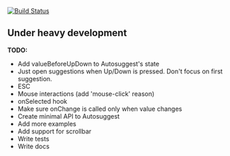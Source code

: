 [![Build Status][status-image]][status-url]

## Under heavy development

**TODO:**

* Add valueBeforeUpDown to Autosuggest's state
* Just open suggestions when Up/Down is pressed. Don't focus on first suggestion.
* ESC
* Mouse interactions (add 'mouse-click' reason)
* onSelected hook
* Make sure onChange is called only when value changes
* Create minimal API to Autosuggest
* Add more examples
* Add support for scrollbar
* Write tests
* Write docs

[status-image]: https://img.shields.io/codeship/41810250-aa07-0132-fbf4-4e62e8945e03/3.0.svg
[status-url]: https://codeship.com/projects/67868

